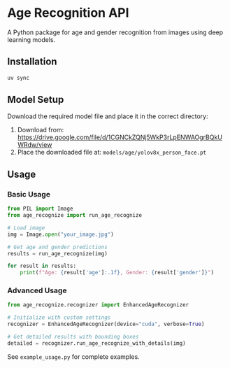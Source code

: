 # Age Recognition API

A Python package for age and gender recognition from images using deep learning models.

## Installation

```bash
uv sync
```

## Model Setup

Download the required model file and place it in the correct directory:

1. Download from: https://drive.google.com/file/d/1CGNCkZQNj5WkP3rLpENWAOgrBQkUWRdw/view
2. Place the downloaded file at: `models/age/yolov8x_person_face.pt`

## Usage

### Basic Usage

```python
from PIL import Image
from age_recognize import run_age_recognize

# Load image
img = Image.open("your_image.jpg")

# Get age and gender predictions
results = run_age_recognize(img)

for result in results:
    print(f"Age: {result['age']:.1f}, Gender: {result['gender']}")
```

### Advanced Usage

```python
from age_recognize.recognizer import EnhancedAgeRecognizer

# Initialize with custom settings
recognizer = EnhancedAgeRecognizer(device="cuda", verbose=True)

# Get detailed results with bounding boxes
detailed = recognizer.run_age_recognize_with_details(img)
```

See `example_usage.py` for complete examples.